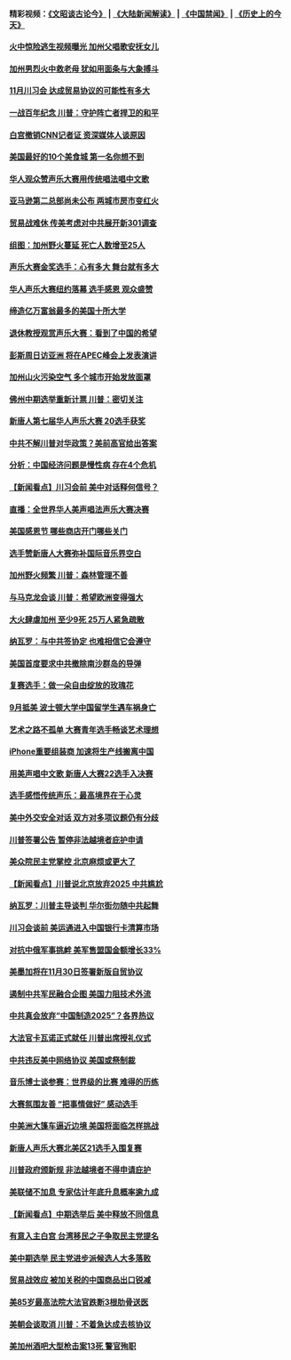 #### 精彩视频：[《文昭谈古论今》](https://github.com/gfw-breaker/wenzhao/blob/master/README.md?t=11121231?t=11120931?t=11120631) | [《大陆新闻解读》](https://github.com/gfw-breaker/ntdtv-comedy/blob/master/README.md?t=11121231?t=11120931?t=11120631) | [《中国禁闻》](https://github.com/gfw-breaker/ntdtv-news/blob/master/README.md?t=11121231?t=11120931?t=11120631) | [《历史上的今天》](https://github.com/gfw-breaker/today-in-history/blob/master/README.md?t=11121231?t=11120931?t=11120631) 

#### [火中惊险逃生视频曝光 加州父唱歌安抚女儿](../pages/nsc412/n10845756.md?t=11121231?t=11120931?t=11120631) 

#### [加州男烈火中救老母 犹如用面条与大象搏斗](../pages/nsc412/n10845700.md?t=11121231?t=11120931?t=11120631) 

#### [11月川习会 达成贸易协议的可能性有多大](../pages/nsc412/n10845515.md?t=11121231?t=11120931?t=11120631) 

#### [一战百年纪念 川普：守护阵亡者捍卫的和平](../pages/nsc412/n10845450.md?t=11121231?t=11120931?t=11120631) 

#### [白宫撤销CNN记者证 资深媒体人谈原因](../pages/nsc412/n10845359.md?t=11121231?t=11120931?t=11120631) 

#### [美国最好的10个美食城 第一名你想不到](../pages/nsc412/n10842746.md?t=11121231?t=11120931?t=11120631) 

#### [华人观众赞声乐大赛用传统唱法唱中文歌](../pages/nsc412/n10844686.md?t=11121231?t=11120931?t=11120631) 

#### [亚马逊第二总部尚未公布 两城市房市变红火](../pages/nsc412/n10845253.md?t=11121231?t=11120931?t=11120631) 

#### [贸易战难休 传美考虑对中共展开新301调查](../pages/nsc412/n10845197.md?t=11121231?t=11120931?t=11120631) 

#### [组图：加州野火蔓延 死亡人数增至25人](../pages/nsc412/n10844810.md?t=11121231?t=11120931?t=11120631) 

#### [声乐大赛金奖选手：心有多大 舞台就有多大](../pages/nsc412/n10844844.md?t=11121231?t=11120931?t=11120631) 

#### [华人声乐大赛纽约落幕 选手感恩 观众盛赞](../pages/nsc412/n10844147.md?t=11121231?t=11120931?t=11120631) 

#### [缔造亿万富翁最多的美国十所大学](../pages/nsc412/n10843585.md?t=11121231?t=11120931?t=11120631) 

#### [退休教授观赏声乐大赛：看到了中国的希望](../pages/nsc412/n10844322.md?t=11121231?t=11120931?t=11120631) 

#### [彭斯周日访亚洲 将在APEC峰会上发表演讲](../pages/nsc412/n10844075.md?t=11121231?t=11120931?t=11120631) 

#### [加州山火污染空气 多个城市开始发放面罩](../pages/nsc412/n10844214.md?t=11121231?t=11120931?t=11120631) 

#### [佛州中期选举重新计票 川普：密切关注](../pages/nsc412/n10843995.md?t=11121231?t=11120931?t=11120631) 

#### [新唐人第七届华人声乐大赛 20选手获奖](../pages/nsc412/n10843925.md?t=11121231?t=11120931?t=11120631) 

#### [中共不解川普对华政策？美前高官给出答案](../pages/nsc412/n10843797.md?t=11121231?t=11120931?t=11120631) 

#### [分析：中国经济问题是慢性病 存在4个危机](../pages/nsc412/n10843504.md?t=11121231?t=11120931?t=11120631) 

#### [【新闻看点】川习会前 美中对话释何信号？](../pages/nsc412/n10843452.md?t=11121231?t=11120931?t=11120631) 

#### [直播：全世界华人美声唱法声乐大赛决赛](../pages/nsc412/n10836869.md?t=11121231?t=11120931?t=11120631) 

#### [美国感恩节 哪些商店开门哪些关门](../pages/nsc412/n10843556.md?t=11121231?t=11120931?t=11120631) 

#### [选手赞新唐人大赛弥补国际音乐界空白](../pages/nsc412/n10842703.md?t=11121231?t=11120931?t=11120631) 

#### [加州野火频繁 川普：森林管理不善](../pages/nsc412/n10843422.md?t=11121231?t=11120931?t=11120631) 

#### [与马克龙会谈 川普：希望欧洲变得强大](../pages/nsc412/n10843329.md?t=11121231?t=11120931?t=11120631) 

#### [大火肆虐加州 至少9死 25万人紧急疏散](../pages/nsc412/n10842416.md?t=11121231?t=11120931?t=11120631) 

#### [纳瓦罗：与中共签协定 也难相信它会遵守](../pages/nsc412/n10842590.md?t=11121231?t=11120931?t=11120631) 

#### [美国首度要求中共撤除南沙群岛的导弹](../pages/nsc412/n10842945.md?t=11121231?t=11120931?t=11120631) 

#### [复赛选手：做一朵自由绽放的玫瑰花](../pages/nsc412/n10842696.md?t=11121231?t=11120931?t=11120631) 

#### [9月抵美 波士顿大学中国留学生遇车祸身亡](../pages/nsc412/n10842686.md?t=11121231?t=11120931?t=11120631) 

#### [艺术之路不孤单 大赛青年选手畅谈艺术理想](../pages/nsc412/n10842614.md?t=11121231?t=11120931?t=11120631) 

#### [iPhone重要组装商 加速将生产线搬离中国](../pages/nsc412/n10842211.md?t=11121231?t=11120931?t=11120631) 

#### [用美声唱中文歌 新唐人大赛22选手入决赛](../pages/nsc412/n10842581.md?t=11121231?t=11120931?t=11120631) 

#### [选手感悟传统声乐：最高境界在于心灵](../pages/nsc412/n10842598.md?t=11121231?t=11120931?t=11120631) 

#### [美中外交安全对话 双方对多项议题仍有分歧](../pages/nsc412/n10842370.md?t=11121231?t=11120931?t=11120631) 

#### [川普签署公告 暂停非法越境者庇护申请](../pages/nsc412/n10842147.md?t=11121231?t=11120931?t=11120631) 

#### [美众院民主党掌控 北京麻烦或更大了](../pages/nsc412/n10841908.md?t=11121231?t=11120931?t=11120631) 

#### [【新闻看点】川普说北京放弃2025 中共尴尬](../pages/nsc412/n10841915.md?t=11121231?t=11120931?t=11120631) 

#### [纳瓦罗：川普主导谈判 华尔街勿随中共起舞](../pages/nsc412/n10842139.md?t=11121231?t=11120931?t=11120631) 

#### [川习会谈前 美运通进入中国银行卡清算市场](../pages/nsc412/n10842075.md?t=11121231?t=11120931?t=11120631) 

#### [对抗中俄军事挑衅 美军售盟国金额增长33%](../pages/nsc412/n10841961.md?t=11121231?t=11120931?t=11120631) 

#### [美墨加将在11月30日签署新版自贸协议](../pages/nsc412/n10841572.md?t=11121231?t=11120931?t=11120631) 

#### [遏制中共军民融合企图 美国力阻技术外流](../pages/nsc412/n10841555.md?t=11121231?t=11120931?t=11120631) 

#### [中共真会放弃“中国制造2025”？各界热议](../pages/nsc412/n10841356.md?t=11121231?t=11120931?t=11120631) 

#### [大法官卡瓦诺正式就任 川普出席授礼仪式](../pages/nsc412/n10840367.md?t=11121231?t=11120931?t=11120631) 

#### [中共违反美中网络协议 美国或祭制裁](../pages/nsc412/n10840238.md?t=11121231?t=11120931?t=11120631) 

#### [音乐博士谈参赛：世界级的比赛 难得的历练](../pages/nsc412/n10839835.md?t=11121231?t=11120931?t=11120631) 

#### [大赛氛围友善 “把事情做好” 感动选手](../pages/nsc412/n10839875.md?t=11121231?t=11120931?t=11120631) 

#### [中美洲大篷车逼近边境 美国将面临怎样挑战](../pages/nsc412/n10839620.md?t=11121231?t=11120931?t=11120631) 

#### [新唐人声乐大赛北美区21选手入围复赛](../pages/nsc412/n10839807.md?t=11121231?t=11120931?t=11120631) 

#### [川普政府颁新规 非法越境者不得申请庇护](../pages/nsc412/n10839735.md?t=11121231?t=11120931?t=11120631) 

#### [美联储不加息 专家估计年底升息概率逾九成](../pages/nsc412/n10839625.md?t=11121231?t=11120931?t=11120631) 

#### [【新闻看点】中期选举后 美中释放不同信息](../pages/nsc412/n10839180.md?t=11121231?t=11120931?t=11120631) 

#### [有意入主白宫 台湾移民之子争取民主党提名](../pages/nsc412/n10839477.md?t=11121231?t=11120931?t=11120631) 

#### [美中期选举 民主党进步派候选人大多落败](../pages/nsc412/n10839376.md?t=11121231?t=11120931?t=11120631) 

#### [贸易战效应 被加关税的中国商品出口锐减](../pages/nsc412/n10839305.md?t=11121231?t=11120931?t=11120631) 

#### [美85岁最高法院大法官跌断3根肋骨送医](../pages/nsc412/n10839064.md?t=11121231?t=11120931?t=11120631) 

#### [美朝会谈取消 川普：不着急达成去核协议](../pages/nsc412/n10837895.md?t=11121231?t=11120931?t=11120631) 

#### [美加州酒吧大型枪击案13死 警官殉职](../pages/nsc412/n10838345.md?t=11121231?t=11120931?t=11120631) 


